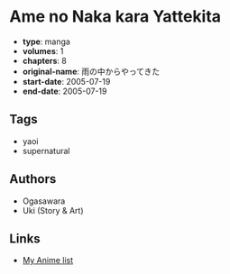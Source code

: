 # Ame no Naka kara Yattekita

-   **type**: manga
-   **volumes**: 1
-   **chapters**: 8
-   **original-name**: 雨の中からやってきた
-   **start-date**: 2005-07-19
-   **end-date**: 2005-07-19

## Tags

-   yaoi
-   supernatural

## Authors

-   Ogasawara
-   Uki (Story & Art)

## Links

-   [My Anime list](https://myanimelist.net/manga/102027/Ame_no_Naka_kara_Yattekita)
